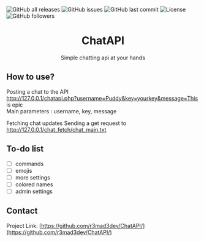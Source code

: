 
![GitHub all releases](https://img.shields.io/github/downloads/r3mad3dev/ChatAPI/total)
![GitHub issues](https://img.shields.io/github/issues/r3mad3dev/ChatAPI)
![GitHub last commit](https://img.shields.io/github/last-commit/r3mad3dev/ChatAPI)
![License](https://img.shields.io/badge/License-MIT-blue)
![GitHub followers](https://img.shields.io/github/followers/r3mad3dev?style=social)
<br />

  <h1 align="center">ChatAPI</h1>

  <p align="center">
    Simple chatting api at your hands
    <br />
</p>

## How to use?
Posting a chat to the API<br />
http://127.0.0.1/chatapi.php?username=Puddy&key=yourkey&message=This is epic <br />
Main parameters : username, key, message

Fetching chat updates
Sending a get request to
http://127.0.0.1/chat_fetch/chat_main.txt<br />
## To-do list
- [ ] commands
- [ ] emojis
- [ ] more settings
- [ ] colored names
- [ ] admin settings

## Contact
 

Project Link: [https://github.com/r3mad3dev/ChatAPI/](https://github.com/r3mad3dev/ChatAPI/)


